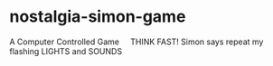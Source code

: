 # nostalgia-simon-game

A Computer Controlled Game 
&nbsp;&nbsp;&nbsp; 
THINK FAST! 
Simon says repeat my flashing LIGHTS and SOUNDS
